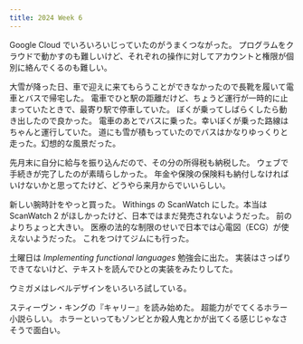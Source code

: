 ```yaml
---
title: 2024 Week 6
---
```


Google Cloud でいろいろいじっていたのがうまくつながった。
プログラムをクラウドで動かすのも難しいけど、それぞれの操作に対してアカウントと権限が個別に絡んでくるのも難しい。

大雪が降った日、車で迎えに来てもらうことができなかったので長靴を履いて電車とバスで帰宅した。
電車でひと駅の距離だけど、ちょうど運行が一時的に止まっていたときで、最寄り駅で停車していた。
ぼくが乗ってしばらくしたら動き出したので良かった。
電車のあとでバスに乗った。幸いぼくが乗った路線はちゃんと運行していた。
道にも雪が積もっていたのでバスはかなりゆっくりと走った。幻想的な風景だった。

先月末に自分に給与を振り込んだので、その分の所得税も納税した。
ウェブで手続きが完了したのが素晴らしかった。
年金や保険の保険料も納付しなければいけないかと思ってたけど、どうやら来月からでいいらしい。

新しい腕時計をやっと買った。
Withings の ScanWatch にした。本当は ScanWatch 2 がほしかったけど、日本ではまだ発売されないようだった。
前のよりちょっと大きい。
医療の法的な制限のせいで日本では心電図（ECG）が使えないようだった。
これをつけてジムにも行った。

土曜日は _Implementing functional languages_ 勉強会に出た。
実装はさっぱりできてないけど、テキストを読んでひとの実装をみたりしてた。

ウミガメはレベルデザインをいろいろ試している。

スティーヴン・キングの『キャリー』を読み始めた。
超能力がでてくるホラー小説らしい。
ホラーといってもゾンビとか殺人鬼とかが出てくる感じじゃなさそうで面白い。
